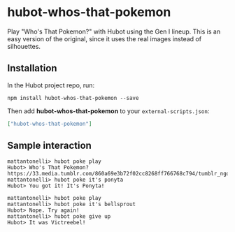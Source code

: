 # hubot-whos-that-pokemon

Play "Who's That Pokemon?" with Hubot using the Gen I lineup. This is an easy version of the original, since it uses the real images instead of silhouettes.

## Installation

In the Hubot project repo, run:

`npm install hubot-whos-that-pokemon --save`

Then add **hubot-whos-that-pokemon** to your `external-scripts.json`:

```json
["hubot-whos-that-pokemon"]
```

## Sample interaction

```
mattantonelli> hubot poke play
Hubot> Who's That Pokemon? https://33.media.tumblr.com/860a69e3b72f02cc8268ff766768c794/tumblr_ngqwjw0Yjp1u650quo6_250.jpg
mattantonelli> hubot poke it's ponyta
Hubot> You got it! It's Ponyta!

mattantonelli> hubot poke play
mattantonelli> hubot poke it's bellsprout
Hubot> Nope. Try again!
mattantonelli> hubot poke give up
Hubot> It was Victreebel!
```

